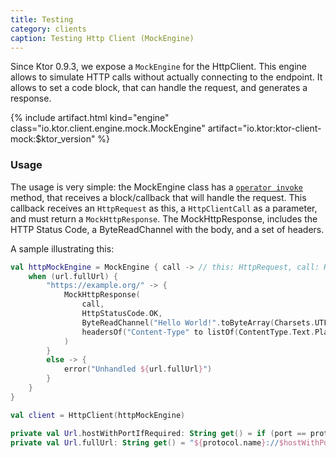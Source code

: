 ```yaml
---
title: Testing
category: clients
caption: Testing Http Client (MockEngine) 
---
```


Since Ktor 0.9.3, we expose a `MockEngine` for the HttpClient. This engine allows to simulate HTTP calls without
actually connecting to the endpoint. It allows to set a code block, that can handle the request,
and generates a response.

{% include artifact.html kind="engine" class="io.ktor.client.engine.mock.MockEngine" artifact="io.ktor:ktor-client-mock:$ktor_version" %}

### Usage

The usage is very simple: the MockEngine class has a [`operator invoke`](https://kotlinlang.org/docs/reference/operator-overloading.html#invoke) method,
that receives a block/callback that will handle the request. This callback receives an `HttpRequest` as this, a `HttpClientCall` as a parameter,
and must return a `MockHttpResponse`. The MockHttpResponse, includes the HTTP Status Code, a ByteReadChannel with the body, and a set of headers.

A sample illustrating this:

```kotlin
val httpMockEngine = MockEngine { call -> // this: HttpRequest, call: HttpClientCall
    when (url.fullUrl) {
        "https://example.org/" -> {
            MockHttpResponse(
                call,
                HttpStatusCode.OK,
                ByteReadChannel("Hello World!".toByteArray(Charsets.UTF_8)),
                headersOf("Content-Type" to listOf(ContentType.Text.Plain.toString()))
            )
        }
        else -> {
            error("Unhandled ${url.fullUrl}")
        }
    }
}

val client = HttpClient(httpMockEngine)

private val Url.hostWithPortIfRequired: String get() = if (port == protocol.defaultPort) host else hostWithPort
private val Url.fullUrl: String get() = "${protocol.name}://$hostWithPortIfRequired$fullPath"
```